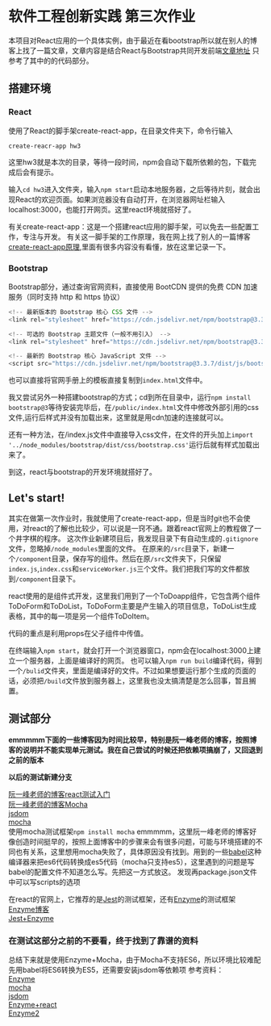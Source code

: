 # 软件工程创新实践 第三次作业
本项目对React应用的一个具体实例，由于最近在看bootstrap所以就在别人的博客上找了一篇文章，文章内容是结合React与Bootstrap共同开发前端[文章地址](https://segmentfault.com/a/1190000010383464)
只参考了其中的的代码部分。
## 搭建环境
### React
使用了React的脚手架create-react-app，在目录文件夹下，命令行输入

`create-reacr-app hw3`

这里hw3就是本次的目录，等待一段时间，npm会自动下载所依赖的包，下载完成后会有提示。

输入`cd hw3`进入文件夹，输入`npm start`启动本地服务器，之后等待片刻，就会出现React的欢迎页面。如果浏览器没有自动打开，在浏览器网址栏输入localhost:3000，也能打开网页。这里react环境就搭好了。

有关create-react-app：这是一个搭建react应用的脚手架，可以免去一些配置工作，专注与开发。
有关这一脚手架的工作原理，我在网上找了别人的一篇博客[create-react-app原理](https://www.cnblogs.com/axl234/p/8269018.html),里面有很多内容没有看懂，放在这里记录一下。
### Bootstrap
Bootstrap部分，通过查询官网资料，直接使用 BootCDN 提供的免费 CDN 加速服务（同时支持 http 和 https 协议）

```js
<!-- 最新版本的 Bootstrap 核心 CSS 文件 -->
<link rel="stylesheet" href="https://cdn.jsdelivr.net/npm/bootstrap@3.3.7/dist/css/bootstrap.min.css" integrity="sha384-BVYiiSIFeK1dGmJRAkycuHAHRg32OmUcww7on3RYdg4Va+PmSTsz/K68vbdEjh4u" crossorigin="anonymous">

<!-- 可选的 Bootstrap 主题文件（一般不用引入） -->
<link rel="stylesheet" href="https://cdn.jsdelivr.net/npm/bootstrap@3.3.7/dist/css/bootstrap-theme.min.css" integrity="sha384-rHyoN1iRsVXV4nD0JutlnGaslCJuC7uwjduW9SVrLvRYooPp2bWYgmgJQIXwl/Sp" crossorigin="anonymous">

<!-- 最新的 Bootstrap 核心 JavaScript 文件 -->
<script src="https://cdn.jsdelivr.net/npm/bootstrap@3.3.7/dist/js/bootstrap.min.js" integrity="sha384-Tc5IQib027qvyjSMfHjOMaLkfuWVxZxUPnCJA7l2mCWNIpG9mGCD8wGNIcPD7Txa" crossorigin="anonymous"></script>
```
也可以直接将官网手册上的模板直接复制到`index.html`文件中。

我又尝试另外一种搭建bootstrap的方式；cd到所在目录中，运行`npm install bootstrap@3`等待安装完毕后，在`/public/index.html`文件中修改外部引用的css文件,运行后样式并没有加载出来，这里就是用cdn加速的连接就可以。

还有一种方法，在/index.js文件中直接导入css文件，在文件的开头加上`import '../node_modules/bootstrap/dist/css/bootstrap.css'`运行后就有样式加载出来了。

到这，react与bootstrap的开发环境就搭好了。
## Let's start!
其实在做第一次作业时，我就使用了create-react-app，但是当时git也不会使用，对react的了解也比较少，可以说是一窍不通。跟着react官网上的教程做了一个井字棋的程序。
这次作业新建项目后，我发现目录下有自动生成的`.gitignore`文件，忽略掉`/node_modules`里面的文件。
在原来的`/src`目录下，新建一个`/component`目录，保存写的组件。然后在原`/src`文件夹下，只保留`index.js`,`index.css`和`serviceWorker.js`三个文件。我们把我们写的文件都放到`/component`目录下。

react使用的是组件式开发，这里我们用到了一个ToDoapp组件，它包含两个组件ToDoForm和ToDoList，ToDoForm主要是产生输入的项目信息，ToDoList生成表格，其中的每一项是另一个组件ToDoItem。

代码的重点是利用props在父子组件中传值。

在终端输入`npm start`，就会打开一个浏览器窗口，npm会在localhost:3000上建立一个服务器，上面是编译好的网页。
也可以输入`npm run build`编译代码，得到一个`/bulid`文件夹，里面是编译好的文件。不过如果想要运行那个生成的页面的话，必须把`/build`文件放到服务器上，这里我也没太搞清楚是怎么回事，暂且搁置。

## 测试部分

**emmmmm下面的一些博客因为时间比较早，特别是阮一峰老师的博客，按照博客的说明并不能实现单元测试。我在自己尝试的时候还把依赖项搞崩了，又回退到之前的版本**

**以后的测试新建分支**

[阮一峰老师的博客react测试入门](http://www.ruanyifeng.com/blog/2016/02/react-testing-tutorial.html)<br/>
[阮一峰老师的博客Mocha](http://www.ruanyifeng.com/blog/2015/12/a-mocha-tutorial-of-examples.html)<br/>
[jsdom](https://github.com/jsdom/jsdom)<br/>
[mocha](https://mochajs.org/)<br/>
使用mocha测试框架`npm install mocha`
emmmmm，这里阮一峰老师的博客好像创造时间挺早的，按照上面博客中的步骤来会有很多问题，可能与环境搭建的不同也有关系，这里想用mocha失败了，具体原因没有找到。用到的一些[babel](https://babeljs.io/docs/en/)这种编译器来把es6代码转换成es5代码（mocha只支持es5），这里遇到的问题是写babel的配置文件不知道怎么写。先把这一方式放这。
发现再package.json文件中可以写scripts的选项

在react的官网上，它推荐的是[Jest](https://jestjs.io/docs/en/getting-started)的测试框架，还有[Enzyme](https://airbnb.io/enzyme/)的测试框架
[Enzyme博客](https://www.cnblogs.com/vvjiang/p/8599980.html)<br/>
[Jest+Enzyme](https://medium.com/codeclan/testing-react-with-jest-and-enzyme-20505fec4675)<br/>

### 在测试这部分之前的不要看，终于找到了靠谱的资料
总结下来就是使用Enzyme+Mocha，由于Mocha不支持ES6，所以环境比较难配
先用babel将ES6转换为ES5，还需要安装jsdom等依赖项
参考资料：<br/>
[Enzyme](https://airbnb.io/enzyme/)<br/>
[mocha](https://mochajs.org/)<br/>
[jsdom](https://github.com/jsdom/jsdom)<br/>
[Enzyme+react](https://medium.com/codeclan/testing-react-with-jest-and-enzyme-20505fec4675)<br/>
[Enzyme2](https://medium.com/@houstoncbreedlove/basics-intro-to-testing-react-components-with-mocha-chai-enzyme-and-sinon-c8b82ce58df8)<br/>

